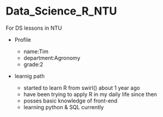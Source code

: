 # Data_Science_R_NTU
For DS lessons in NTU
* Profile
    * name:Tim
    * department:Agronomy
    * grade:2

* learnig path
    * started to learn R from swirl() about 1 year ago
    * have been trying to apply R in my daily life since then
    * posses basic knowledge of front-end
    * learning python & SQL currently
